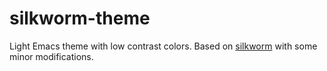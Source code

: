# silkworm-theme
Light Emacs theme with low contrast colors. Based on [silkworm](https://github.com/mswift42/silkworm-theme) with some minor modifications.



